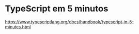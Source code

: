 # TypeScript em 5 minutos
https://www.typescriptlang.org/docs/handbook/typescript-in-5-minutes.html
